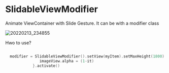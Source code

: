 # SlidableViewModifier
Animate ViewContainer with Slide Gesture. It can be with a modifier class

![20220213_234855](https://user-images.githubusercontent.com/41609506/153758739-d5c7893a-78a9-42df-bad9-71b6c7de0475.gif)



Hwo to use?


```kotlin

  modifier = SlidableViewModifier().setView(myItem).setMaxHeight(1800).setMinHeight(1000).setHeadRatio(0.35).setOnSlideRatioChangeListener {       
               imageView.alpha = (1-it)
            }.activate()

```

